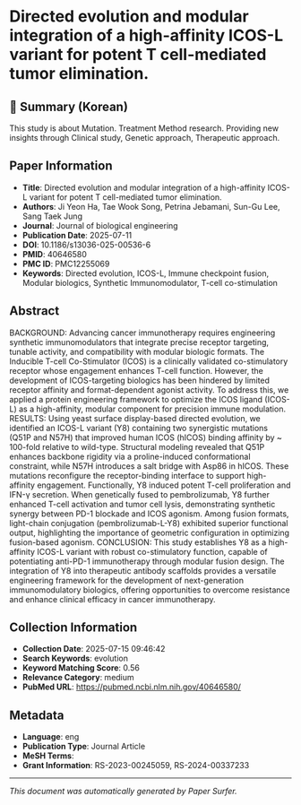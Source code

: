 # Directed evolution and modular integration of a high-affinity ICOS-L variant for potent T cell-mediated tumor elimination.

## 📝 Summary (Korean)
This study is about Mutation. Treatment Method research. Providing new insights through Clinical study, Genetic approach, Therapeutic approach.

## Paper Information
- **Title**: Directed evolution and modular integration of a high-affinity ICOS-L variant for potent T cell-mediated tumor elimination.
- **Authors**: Ji Yeon Ha, Tae Wook Song, Petrina Jebamani, Sun-Gu Lee, Sang Taek Jung
- **Journal**: Journal of biological engineering
- **Publication Date**: 2025-07-11
- **DOI**: 10.1186/s13036-025-00536-6
- **PMID**: 40646580
- **PMC ID**: PMC12255069
- **Keywords**: Directed evolution, ICOS-L, Immune checkpoint fusion, Modular biologics, Synthetic Immunomodulator, T-cell co-stimulation

## Abstract
BACKGROUND: Advancing cancer immunotherapy requires engineering synthetic immunomodulators that integrate precise receptor targeting, tunable activity, and compatibility with modular biologic formats. The Inducible T-cell Co-Stimulator (ICOS) is a clinically validated co-stimulatory receptor whose engagement enhances T-cell function. However, the development of ICOS-targeting biologics has been hindered by limited receptor affinity and format-dependent agonist activity. To address this, we applied a protein engineering framework to optimize the ICOS ligand (ICOS-L) as a high-affinity, modular component for precision immune modulation. RESULTS: Using yeast surface display-based directed evolution, we identified an ICOS-L variant (Y8) containing two synergistic mutations (Q51P and N57H) that improved human ICOS (hICOS) binding affinity by ~ 100-fold relative to wild-type. Structural modeling revealed that Q51P enhances backbone rigidity via a proline-induced conformational constraint, while N57H introduces a salt bridge with Asp86 in hICOS. These mutations reconfigure the receptor-binding interface to support high-affinity engagement. Functionally, Y8 induced potent T-cell proliferation and IFN-γ secretion. When genetically fused to pembrolizumab, Y8 further enhanced T-cell activation and tumor cell lysis, demonstrating synthetic synergy between PD-1 blockade and ICOS agonism. Among fusion formats, light-chain conjugation (pembrolizumab-L-Y8) exhibited superior functional output, highlighting the importance of geometric configuration in optimizing fusion-based agonism. CONCLUSION: This study establishes Y8 as a high-affinity ICOS-L variant with robust co-stimulatory function, capable of potentiating anti-PD-1 immunotherapy through modular fusion design. The integration of Y8 into therapeutic antibody scaffolds provides a versatile engineering framework for the development of next-generation immunomodulatory biologics, offering opportunities to overcome resistance and enhance clinical efficacy in cancer immunotherapy.

## Collection Information
- **Collection Date**: 2025-07-15 09:46:42
- **Search Keywords**: evolution
- **Keyword Matching Score**: 0.56
- **Relevance Category**: medium
- **PubMed URL**: https://pubmed.ncbi.nlm.nih.gov/40646580/

## Metadata
- **Language**: eng
- **Publication Type**: Journal Article
- **MeSH Terms**: 
- **Grant Information**: RS-2023-00245059, RS-2024-00337233

---
*This document was automatically generated by Paper Surfer.*
